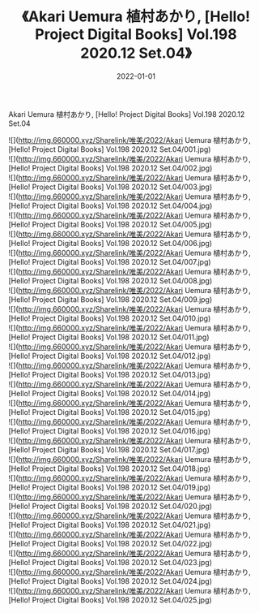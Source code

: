 ﻿---
layout: post
title:  《Akari Uemura 植村あかり, [Hello! Project Digital Books] Vol.198 2020.12 Set.04》
date:   2022-01-01
img: http://img.660000.xyz/Sharelink/唯美/2022/Akari Uemura 植村あかり, [Hello! Project Digital Books] Vol.198 2020.12 Set.04/000.jpg
categories: [美女, 清纯, 唯美]
---

Akari Uemura 植村あかり, [Hello! Project Digital Books] Vol.198 2020.12 Set.04

  ![](http://img.660000.xyz/Sharelink/唯美/2022/Akari Uemura 植村あかり, [Hello! Project Digital Books] Vol.198 2020.12 Set.04/001.jpg) <br> ![](http://img.660000.xyz/Sharelink/唯美/2022/Akari Uemura 植村あかり, [Hello! Project Digital Books] Vol.198 2020.12 Set.04/002.jpg) <br> ![](http://img.660000.xyz/Sharelink/唯美/2022/Akari Uemura 植村あかり, [Hello! Project Digital Books] Vol.198 2020.12 Set.04/003.jpg) <br> ![](http://img.660000.xyz/Sharelink/唯美/2022/Akari Uemura 植村あかり, [Hello! Project Digital Books] Vol.198 2020.12 Set.04/004.jpg) <br> ![](http://img.660000.xyz/Sharelink/唯美/2022/Akari Uemura 植村あかり, [Hello! Project Digital Books] Vol.198 2020.12 Set.04/005.jpg) <br> ![](http://img.660000.xyz/Sharelink/唯美/2022/Akari Uemura 植村あかり, [Hello! Project Digital Books] Vol.198 2020.12 Set.04/006.jpg) <br> ![](http://img.660000.xyz/Sharelink/唯美/2022/Akari Uemura 植村あかり, [Hello! Project Digital Books] Vol.198 2020.12 Set.04/007.jpg) <br> ![](http://img.660000.xyz/Sharelink/唯美/2022/Akari Uemura 植村あかり, [Hello! Project Digital Books] Vol.198 2020.12 Set.04/008.jpg) <br> ![](http://img.660000.xyz/Sharelink/唯美/2022/Akari Uemura 植村あかり, [Hello! Project Digital Books] Vol.198 2020.12 Set.04/009.jpg) <br> ![](http://img.660000.xyz/Sharelink/唯美/2022/Akari Uemura 植村あかり, [Hello! Project Digital Books] Vol.198 2020.12 Set.04/010.jpg) <br> ![](http://img.660000.xyz/Sharelink/唯美/2022/Akari Uemura 植村あかり, [Hello! Project Digital Books] Vol.198 2020.12 Set.04/011.jpg) <br> ![](http://img.660000.xyz/Sharelink/唯美/2022/Akari Uemura 植村あかり, [Hello! Project Digital Books] Vol.198 2020.12 Set.04/012.jpg) <br> ![](http://img.660000.xyz/Sharelink/唯美/2022/Akari Uemura 植村あかり, [Hello! Project Digital Books] Vol.198 2020.12 Set.04/013.jpg) <br> ![](http://img.660000.xyz/Sharelink/唯美/2022/Akari Uemura 植村あかり, [Hello! Project Digital Books] Vol.198 2020.12 Set.04/014.jpg) <br> ![](http://img.660000.xyz/Sharelink/唯美/2022/Akari Uemura 植村あかり, [Hello! Project Digital Books] Vol.198 2020.12 Set.04/015.jpg) <br> ![](http://img.660000.xyz/Sharelink/唯美/2022/Akari Uemura 植村あかり, [Hello! Project Digital Books] Vol.198 2020.12 Set.04/016.jpg) <br> ![](http://img.660000.xyz/Sharelink/唯美/2022/Akari Uemura 植村あかり, [Hello! Project Digital Books] Vol.198 2020.12 Set.04/017.jpg) <br> ![](http://img.660000.xyz/Sharelink/唯美/2022/Akari Uemura 植村あかり, [Hello! Project Digital Books] Vol.198 2020.12 Set.04/018.jpg) <br> ![](http://img.660000.xyz/Sharelink/唯美/2022/Akari Uemura 植村あかり, [Hello! Project Digital Books] Vol.198 2020.12 Set.04/019.jpg) <br> ![](http://img.660000.xyz/Sharelink/唯美/2022/Akari Uemura 植村あかり, [Hello! Project Digital Books] Vol.198 2020.12 Set.04/020.jpg) <br> ![](http://img.660000.xyz/Sharelink/唯美/2022/Akari Uemura 植村あかり, [Hello! Project Digital Books] Vol.198 2020.12 Set.04/021.jpg) <br> ![](http://img.660000.xyz/Sharelink/唯美/2022/Akari Uemura 植村あかり, [Hello! Project Digital Books] Vol.198 2020.12 Set.04/022.jpg) <br> ![](http://img.660000.xyz/Sharelink/唯美/2022/Akari Uemura 植村あかり, [Hello! Project Digital Books] Vol.198 2020.12 Set.04/023.jpg) <br> ![](http://img.660000.xyz/Sharelink/唯美/2022/Akari Uemura 植村あかり, [Hello! Project Digital Books] Vol.198 2020.12 Set.04/024.jpg) <br> ![](http://img.660000.xyz/Sharelink/唯美/2022/Akari Uemura 植村あかり, [Hello! Project Digital Books] Vol.198 2020.12 Set.04/025.jpg) <br>